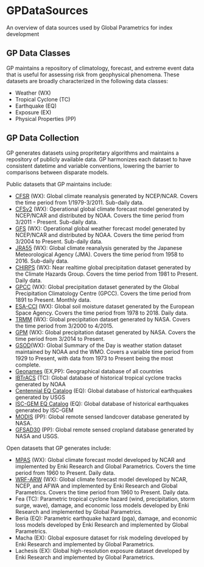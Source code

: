 # GPDataSources
An overview of data sources used by Global Parametrics for index development

## GP Data Classes
GP maintains a repository of climatology, forecast, and extreme event data that is useful for assessing risk from geophysical phenomena.  These datasets are broadly characterized in the following data classes:
- Weather (WX)
- Tropical Cyclone (TC)
- Earthquake (EQ)
- Exposure (EX)
- Physical Properties (PP)

## GP Data Collection
GP generates datasets using propritetary algorithms and maintains a repository of publicly available data.  GP harmonizes each dataset to have consistent datetime and variable conventions, lowering the barrier to comparisons between disparate models. 

Public datasets that GP maintains include:

- [CFSR](https://climatedataguide.ucar.edu/climate-data/climate-forecast-system-reanalysis-cfsr) (WX): Global climate reanalysis generated by NCEP/NCAR. Covers the time period from 1/1979-3/2011. Sub-daily data.
- [CFSv2](http://cfs.ncep.noaa.gov/) (WX): Operational global climate forecast model generated by NCEP/NCAR and distributed by NOAA.  Covers the time period from 3/2011 - Present. Sub-daily data.
- [GFS](https://www.ncdc.noaa.gov/data-access/model-data/model-datasets/global-forcast-system-gfs) (WX): Operational global weather forecast  model generated by NCEP/NCAR and distributed by NOAA. Covers the time period from 3/2004 to Present. Sub-daily data.
- [JRA55](http://ds.data.jma.go.jp/gmd/jra/atlas/en/index.html) (WX): Global climate reanalysis generated by the Japanese Meteorological Agency (JMA). Covers the time period from 1958 to 2016. Sub-daily data.
- [CHIRPS](http://chg.geog.ucsb.edu/data/chirps/) (WX): Near realtime global precipitation dataset generated by the Climate Hazards Group. Covers the time period from 1981 to Present. Daily data.
- [GPCC](https://www.dwd.de/EN/ourservices/gpcc/gpcc.html) (WX): Global precipitation dataset generated by the Global Precipitation Climatology Centre (GPCC).  Covers the time period from 1891 to Present. Monthly data.
- [ESA-CCI](https://www.esa-soilmoisture-cci.org/) (WX): Global soil moisture dataset generated by the European Space Agency.  Covers the time period from 1978 to 2018. Daily data.
- [TRMM](https://pmm.nasa.gov/TRMM) (WX): Global precipitation dataset generated by NASA. Covers the time period from 3/2000 to 4/2015.
- [GPM](https://pmm.nasa.gov/GPM) (WX): Global precipitation dataset generated by NASA. Covers the time period from 3/2014 to Present.
- [GSOD](https://data.nodc.noaa.gov/cgi-bin/iso?id=gov.noaa.ncdc:C00516)(WX): Global Summary of the Day is weather station dataset maintained by NOAA and the WMO.  Covers a variable time period from 1929 to Present, with data from 1973 to Present being the most complete.
- [Geonames](https://www.geonames.org/) (EX,PP): Geographical database of all countries
- [IBTrACS](https://www.ncdc.noaa.gov/ibtracs/) (TC): Global database of historical tropical cyclone tracks generated by NOAA
- [Centennial EQ Catalog](https://earthquake.usgs.gov/data/centennial/) (EQ): Global database of historical earthquakes generated by USGS
- [ISC-GEM EQ Catalog](http://www.isc.ac.uk/iscgem/) (EQ): Global database of historical earthquakes generated by ISC-GEM
- [MODIS](https://modis.gsfc.nasa.gov/) (PP): Global remote sensed landcover database generated by NASA.
- [GFSAD30](https://www.usgs.gov/centers/wgsc/science/global-food-security-support-analysis-data-30-m) (PP): Global remote sensed cropland  database generated by NASA and USGS.

Open datasets that GP generates include:

- [MPAS](https://mpas-dev.github.io/) (WX): Global climate forecast model developed by NCAR and implemented by Enki Research and Global Parametrics. Covers the time period from 1960 to Present. Daily data.
- [WRF-ARW](https://www.mmm.ucar.edu/weather-research-and-forecasting-model) (WX): Global climate forecast model developed by NCAR, NCEP, and AFWA and implemented by Enki Research and Global Parametrics. Covers the time period from 1960 to Present. Daily data.
- Fea (TC): Parametric tropical cyclone hazard (wind, precipitation, storm surge, wave), damage, and economic loss models developed by Enki Research and implemented by Global Parametrics.
- Beria (EQ): Parametric earthquake hazard (pga), damage, and economic loss models developed by Enki Research and implemented by Global Parametrics.
- Macha (EX): Global exposure dataset for risk modeling developed by Enki Research and implemented by Global Parametrics.
- Lachesis (EX): Global high-resolution exposure dataset developed by Enki Research and implemented by Global Parametrics.

